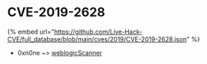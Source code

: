 # CVE-2019-2628
{% embed url="https://github.com/Live-Hack-CVE/full_database/blob/main/cves/2019/CVE-2019-2628.json" %}

* 0xn0ne ~> [weblogicScanner](https://www.alice-snow.ru/2019/database/cve-2019-2628/weblogicscanner-0xn0ne)